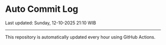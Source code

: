 # Auto Commit Log

Last updated: Sunday, 12-10-2025 21:10 WIB

---

This repository is automatically updated every hour using GitHub Actions.
